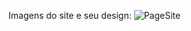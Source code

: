 Imagens do site e seu design:
![PageSite](https://github.com/guDutra/HTML-CSS/assets/103240385/c8d4cbfe-f2bd-4eac-bd0f-8be8c1e7cbf3)
